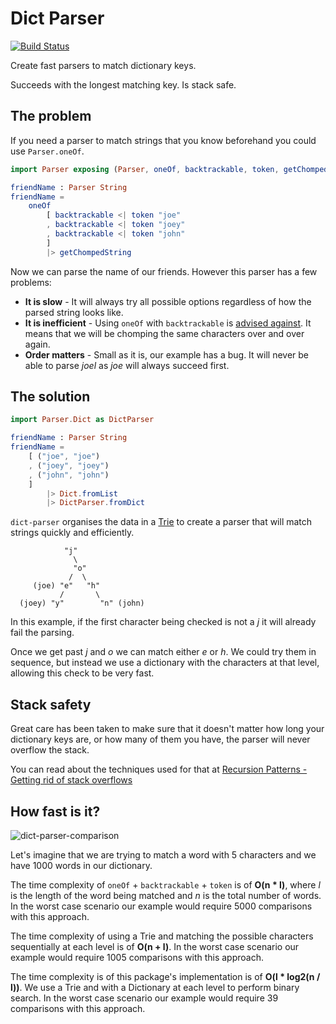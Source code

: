 # Dict Parser

[![Build Status](https://travis-ci.org/lazamar/dict-parser.svg?branch=master)](https://travis-ci.org/lazamar/dict-parser)

Create fast parsers to match dictionary keys.

Succeeds with the longest matching key. Is stack safe.

## The problem

If you need a parser to match strings that you know beforehand you could use `Parser.oneOf`.

```elm
import Parser exposing (Parser, oneOf, backtrackable, token, getChompedString)

friendName : Parser String
friendName = 
	oneOf
		[ backtrackable <| token "joe"
		, backtrackable <| token "joey"
		, backtrackable <| token "john"
		]
		|> getChompedString
```

Now we can parse the name of our friends. However this parser has a few problems:

- **It is slow** - It will always try all possible options regardless of how the parsed string looks like. 
- **It is inefficient** - Using `oneOf`	with `backtrackable` is [advised against](https://github.com/elm/parser/blob/master/semantics.md#backtrackable--oneof-inefficient). It means that we will be chomping the same characters over and over again.
- **Order matters** - Small as it is, our example has a bug. It will never be able to parse *joel* as *joe* will always succeed first.


## The solution

```elm
import Parser.Dict as DictParser

friendName : Parser String
friendName =
	[ ("joe", "joe")
	, ("joey", "joey")
	, ("john", "john")
	]
		|> Dict.fromList
		|> DictParser.fromDict
```

`dict-parser` organises the data in a [Trie](https://en.wikipedia.org/wiki/Trie) to create a parser that will match strings quickly and efficiently.


                "j" 
                  \
                  "o"
                 /  \
         (joe) "e"   "h" 
               /       \
      (joey) "y"        "n" (john)


In this example, if the first character being checked is not a *j* it will already fail the parsing.

Once we get past *j* and *o* we can match either *e* or *h*. We could try them in sequence, but instead we use a dictionary with the characters at that level, allowing this check to be very fast.

## Stack safety

Great care has been taken to make sure that it doesn't matter how long your dictionary keys are, or how many of them you have, the parser will never overflow the stack.

You can read about the techniques used for that at [Recursion Patterns - Getting rid of stack overflows](https://lazamar.github.io/recursion-patterns/)

## How fast is it?

![dict-parser-comparison](https://cdn.jsdelivr.net/gh/lazamar/dict-parser@master/images/comparisons-chart.svg)

Let's imagine that we are trying to match a word with 5 characters and we have 1000 words in our dictionary.

The time complexity of `oneOf` + `backtrackable` + `token` is of **O(n * l)**, where *l* is the length of the word being matched and *n* is the total number of words.
In the worst case scenario our example would require 5000 comparisons with this approach.

The time complexity of using a Trie and matching the possible characters sequentially at each level is of **O(n + l)**.
In the worst case scenario our example would require 1005 comparisons with this approach.

The time complexity is of this package's implementation is of **O(l * log2(n / l))**.
We use a Trie and with a Dictionary at each level to perform binary search.
In the worst case scenario our example would require 39 comparisons with this approach.
